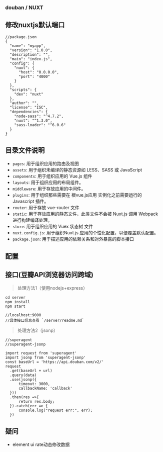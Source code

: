 ### douban / NUXT

## 修改nuxtjs默认端口

```
//package.json
{
  "name": "myapp",
  "version": "1.0.0",
  "description": "",
  "main": "index.js",
  "config": {
    "nuxt": {
      "host": "0.0.0.0",
      "port": "4000"
    }
  },
  "scripts": {
    "dev": "nuxt"
  },
  "author": "",
  "license": "ISC",
  "dependencies": {
    "node-sass": "^4.7.2",
    "nuxt": "^1.3.0",
    "sass-loader": "^6.0.6"
  }
}
```

## 目录文件说明
* `pages`: 用于组织应用的路由及视图
* `assets`: 用于组织未编译的静态资源如 LESS、SASS 或 JavaScript
* `components`: 用于组织应用的 Vue.js 组件
* `layouts`: 用于组织应用的布局组件。
* `middleware`: 用于存放应用的中间件。
* `plugins`: 用于组织那些需要在 根vue.js应用 实例化之前需要运行的 Javascript 插件。
* `router`: 用于存放 vue-router 文件
* `static`: 用于存放应用的静态文件，此类文件不会被 Nuxt.js 调用 Webpack 进行构建编译处理。
* `store`: 用于组织应用的 Vuex 状态树 文件
* `nuxt.config.js`: 用于组织Nuxt.js 应用的个性化配置，以便覆盖默认配置。
* `package.json`: 用于描述应用的依赖关系和对外暴露的脚本接口

## 配置

## 接口(豆瓣API浏览器访问跨域)
> 处理方法1（使用nodejs+express）
```
cd server
npm install
npm start

//localhost:9000
//具体接口信息查看 `/server/readme.md`
```

> 处理方法2（jsonp）
```
//superagent
//superagent-jsonp

import request from 'superagent'
import jsonp from 'superagent-jsonp'
const baseUrl = 'https://api.douban.com/v2/'
request
  .get(baseUrl + url)
  .query(data)
  .use(jsonp({
      timeout: 3000,
      callbackName: 'callback'
  }))
  .then(res =>{
      return res.body;
  }).catch(err => {
      console.log("request err:", err);
  })
```

## 疑问
* element ui rate动态修改数据
